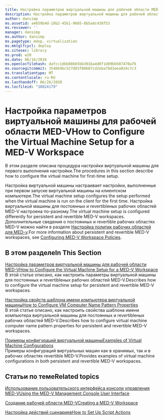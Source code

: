 ```yaml
---
title: Настройка параметров виртуальной машины для рабочей области MED-V
description: Настройка параметров виртуальной машины для рабочей области MED-V
author: dansimp
ms.assetid: a4659b4d-18b2-45b1-9605-8b5adc438f53
ms.reviewer: ''
manager: dansimp
ms.author: dansimp
ms.pagetype: mdop, virtualization
ms.mktglfcycl: deploy
ms.sitesec: library
ms.prod: w10
ms.date: 06/16/2016
ms.openlocfilehash: dafcc1dbb88b65bb301ba4d0f1d89bb587470a76
ms.sourcegitcommit: 354664bc527d93f80687cd2eba70d1eea024c7c3
ms.translationtype: MT
ms.contentlocale: ru-RU
ms.lasthandoff: 06/26/2020
ms.locfileid: "10824179"
---
```

# <span data-ttu-id="cfc2e-103">Настройка параметров виртуальной машины для рабочей области MED-V</span><span class="sxs-lookup"><span data-stu-id="cfc2e-103">How to Configure the Virtual Machine Setup for a MED-V Workspace</span></span>


<span data-ttu-id="cfc2e-104">В этом разделе описана процедура настройки виртуальной машины для первого выполнения настройки.</span><span class="sxs-lookup"><span data-stu-id="cfc2e-104">The procedures in this section describe how to configure the virtual machine for first-time setup.</span></span>

<span data-ttu-id="cfc2e-105">Настройка виртуальной машины настраивает настройки, выполненные при первом запуске виртуальной машины на клиентском компьютере.</span><span class="sxs-lookup"><span data-stu-id="cfc2e-105">The virtual machine setup configures the setup performed when the virtual machine is run on the client for the first time.</span></span> <span data-ttu-id="cfc2e-106">Настройка виртуальной машины для постоянных и revertibleных рабочих областей MED-V настроена по-разному.</span><span class="sxs-lookup"><span data-stu-id="cfc2e-106">The virtual machine setup is configured differently for persistent and revertible MED-V workspaces.</span></span> <span data-ttu-id="cfc2e-107">Дополнительные сведения о постоянных и revertible рабочих областях MED-V можно найти в разделе [Настройка политик рабочих областей для MED-v](configuring-med-v-workspace-policies.md).</span><span class="sxs-lookup"><span data-stu-id="cfc2e-107">For more information about persistent and revertible MED-V workspaces, see [Configuring MED-V Workspace Policies](configuring-med-v-workspace-policies.md).</span></span>

## <span data-ttu-id="cfc2e-108">В этом разделе</span><span class="sxs-lookup"><span data-stu-id="cfc2e-108">In This Section</span></span>


<a href="" id="how-to-configure-the-virtual-machine-setup-for-a-med-v-workspace"></a>[<span data-ttu-id="cfc2e-109">Настройка параметров виртуальной машины для рабочей области MED-V</span><span class="sxs-lookup"><span data-stu-id="cfc2e-109">How to Configure the Virtual Machine Setup for a MED-V Workspace</span></span>](how-to-configure-the-virtual-machine-setup-for-a-med-v-workspacemedvv2.md)  
<span data-ttu-id="cfc2e-110">В этой статье описано, как настроить параметры виртуальной машины для постоянных и revertibleных рабочих областей MED-V.</span><span class="sxs-lookup"><span data-stu-id="cfc2e-110">Describes how to configure the virtual machine setup for persistent and revertible MED-V workspaces.</span></span>

<a href="" id="how-to-configure-vm-computer-name-pattern-properties"></a>[<span data-ttu-id="cfc2e-111">Настройка свойств шаблона имени компьютера виртуальной машины</span><span class="sxs-lookup"><span data-stu-id="cfc2e-111">How to Configure VM Computer Name Pattern Properties</span></span>](how-to-configure-vm-computer-name-pattern-propertiesmedvv2.md)  
<span data-ttu-id="cfc2e-112">В этой статье описано, как настроить свойства шаблона имени компьютера виртуальной машины для постоянных и revertibleных рабочих областей MED-V.</span><span class="sxs-lookup"><span data-stu-id="cfc2e-112">Describes how to configure virtual machine computer name pattern properties for persistent and revertible MED-V workspaces.</span></span>

<a href="" id="examples-of-virtual-machine-configurations"></a>[<span data-ttu-id="cfc2e-113">Примеры конфигураций виртуальной машины</span><span class="sxs-lookup"><span data-stu-id="cfc2e-113">Examples of Virtual Machine Configurations</span></span>](examples-of-virtual-machine-configurationsv2.md)  
<span data-ttu-id="cfc2e-114">Примеры конфигураций виртуальных машин как в хранимых, так и в рабочих областях revertible MED-V.</span><span class="sxs-lookup"><span data-stu-id="cfc2e-114">Provides examples of virtual machine configurations in both persistent and revertible MED-V workspaces.</span></span>

## <span data-ttu-id="cfc2e-115">Статьи по теме</span><span class="sxs-lookup"><span data-stu-id="cfc2e-115">Related topics</span></span>


[<span data-ttu-id="cfc2e-116">Использование пользовательского интерфейса консоли управления MED-V</span><span class="sxs-lookup"><span data-stu-id="cfc2e-116">Using the MED-V Management Console User Interface</span></span>](using-the-med-v-management-console-user-interface.md)

[<span data-ttu-id="cfc2e-117">Создание рабочей области MED-V</span><span class="sxs-lookup"><span data-stu-id="cfc2e-117">Creating a MED-V Workspace</span></span>](creating-a-med-v-workspacemedv-10-sp1.md)

[<span data-ttu-id="cfc2e-118">Настройка действий сценариев</span><span class="sxs-lookup"><span data-stu-id="cfc2e-118">How to Set Up Script Actions</span></span>](how-to-set-up-script-actions.md)

 

 





